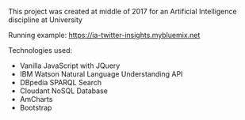 This project was created at middle of 2017 for an Artificial Intelligence discipline at University

Running example: https://ia-twitter-insights.mybluemix.net

Technologies used:
- Vanilla JavaScript with JQuery
- IBM Watson Natural Language Understanding API
- DBpedia SPARQL Search
- Cloudant NoSQL Database
- AmCharts
- Bootstrap

